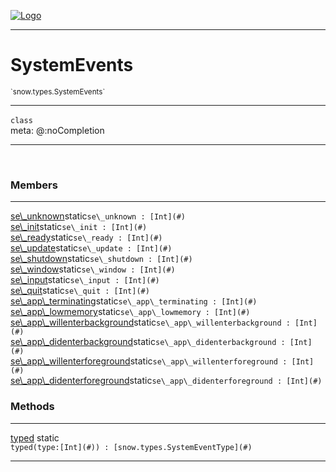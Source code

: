 
[![Logo](../../../images/logo.png)](../../../api/index.html)

---



<h1>SystemEvents</h1>
<small>`snow.types.SystemEvents`</small>



---

`class`
<span class="meta">
<br/>meta: @:noCompletion
</span>


---

&nbsp;
&nbsp;



<h3>Members</h3> <hr/><span class="member apipage">
                <a name="se_unknown"><a class="lift" href="#se_unknown">se\_unknown</a></a><span class="inline-block static">static</span><code class="signature apipage">se\_unknown : [Int](#)</code><br/></span>
            <span class="small_desc_flat"></span><span class="member apipage">
                <a name="se_init"><a class="lift" href="#se_init">se\_init</a></a><span class="inline-block static">static</span><code class="signature apipage">se\_init : [Int](#)</code><br/></span>
            <span class="small_desc_flat"></span><span class="member apipage">
                <a name="se_ready"><a class="lift" href="#se_ready">se\_ready</a></a><span class="inline-block static">static</span><code class="signature apipage">se\_ready : [Int](#)</code><br/></span>
            <span class="small_desc_flat"></span><span class="member apipage">
                <a name="se_update"><a class="lift" href="#se_update">se\_update</a></a><span class="inline-block static">static</span><code class="signature apipage">se\_update : [Int](#)</code><br/></span>
            <span class="small_desc_flat"></span><span class="member apipage">
                <a name="se_shutdown"><a class="lift" href="#se_shutdown">se\_shutdown</a></a><span class="inline-block static">static</span><code class="signature apipage">se\_shutdown : [Int](#)</code><br/></span>
            <span class="small_desc_flat"></span><span class="member apipage">
                <a name="se_window"><a class="lift" href="#se_window">se\_window</a></a><span class="inline-block static">static</span><code class="signature apipage">se\_window : [Int](#)</code><br/></span>
            <span class="small_desc_flat"></span><span class="member apipage">
                <a name="se_input"><a class="lift" href="#se_input">se\_input</a></a><span class="inline-block static">static</span><code class="signature apipage">se\_input : [Int](#)</code><br/></span>
            <span class="small_desc_flat"></span><span class="member apipage">
                <a name="se_quit"><a class="lift" href="#se_quit">se\_quit</a></a><span class="inline-block static">static</span><code class="signature apipage">se\_quit : [Int](#)</code><br/></span>
            <span class="small_desc_flat"></span><span class="member apipage">
                <a name="se_app_terminating"><a class="lift" href="#se_app_terminating">se\_app\_terminating</a></a><span class="inline-block static">static</span><code class="signature apipage">se\_app\_terminating : [Int](#)</code><br/></span>
            <span class="small_desc_flat"></span><span class="member apipage">
                <a name="se_app_lowmemory"><a class="lift" href="#se_app_lowmemory">se\_app\_lowmemory</a></a><span class="inline-block static">static</span><code class="signature apipage">se\_app\_lowmemory : [Int](#)</code><br/></span>
            <span class="small_desc_flat"></span><span class="member apipage">
                <a name="se_app_willenterbackground"><a class="lift" href="#se_app_willenterbackground">se\_app\_willenterbackground</a></a><span class="inline-block static">static</span><code class="signature apipage">se\_app\_willenterbackground : [Int](#)</code><br/></span>
            <span class="small_desc_flat"></span><span class="member apipage">
                <a name="se_app_didenterbackground"><a class="lift" href="#se_app_didenterbackground">se\_app\_didenterbackground</a></a><span class="inline-block static">static</span><code class="signature apipage">se\_app\_didenterbackground : [Int](#)</code><br/></span>
            <span class="small_desc_flat"></span><span class="member apipage">
                <a name="se_app_willenterforeground"><a class="lift" href="#se_app_willenterforeground">se\_app\_willenterforeground</a></a><span class="inline-block static">static</span><code class="signature apipage">se\_app\_willenterforeground : [Int](#)</code><br/></span>
            <span class="small_desc_flat"></span><span class="member apipage">
                <a name="se_app_didenterforeground"><a class="lift" href="#se_app_didenterforeground">se\_app\_didenterforeground</a></a><span class="inline-block static">static</span><code class="signature apipage">se\_app\_didenterforeground : [Int](#)</code><br/></span>
            <span class="small_desc_flat"></span>





<h3>Methods</h3> <hr/><span class="method apipage">
            <a name="typed"><a class="lift" href="#typed">typed</a></a> <span class="inline-block static">static</span><div class="clear"></div><code class="signature apipage">typed(type:[Int](#)<span></span>) : [snow.types.SystemEventType](#)</code><br/><span class="small_desc_flat"></span>
        </span>
    





---

&nbsp;
&nbsp;
&nbsp;
&nbsp;